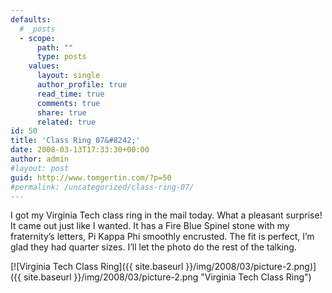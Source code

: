 ```yaml
---
defaults:
  # _posts
  - scope:
      path: ""
      type: posts
    values:
      layout: single
      author_profile: true
      read_time: true
      comments: true
      share: true
      related: true
id: 50
title: 'Class Ring 07&#8242;'
date: 2008-03-13T17:33:30+00:00
author: admin
#layout: post
guid: http://www.tomgertin.com/?p=50
#permalink: /uncategorized/class-ring-07/
---
```

I got my Virginia Tech class ring in the mail today. What a pleasant surprise! It came out just like I wanted. It has a Fire Blue Spinel stone with my fraternity&#8217;s letters, Pi Kappa Phi smoothly encrusted. The fit is perfect, I&#8217;m glad they had quarter sizes. I&#8217;ll let the photo do the rest of the talking.

[![Virginia Tech Class Ring]({{ site.baseurl }}/img/2008/03/picture-2.png)]({{ site.baseurl }}/img/2008/03/picture-2.png "Virginia Tech Class Ring")
